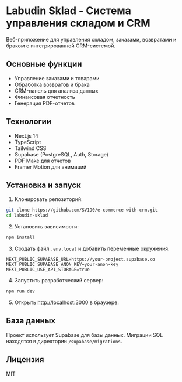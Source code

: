 # Labudin Sklad - Система управления складом и CRM

Веб-приложение для управления складом, заказами, возвратами и браком с интегрированной CRM-системой.

## Основные функции

- Управление заказами и товарами
- Обработка возвратов и брака
- CRM-панель для анализа данных
- Финансовая отчетность
- Генерация PDF-отчетов

## Технологии

- Next.js 14
- TypeScript
- Tailwind CSS
- Supabase (PostgreSQL, Auth, Storage)
- PDF Make для отчетов
- Framer Motion для анимаций

## Установка и запуск

1. Клонировать репозиторий:
```bash
git clone https://github.com/SV190/e-commerce-with-crm.git
cd labudin-sklad
```

2. Установить зависимости:
```bash
npm install
```

3. Создать файл `.env.local` и добавить переменные окружения:
```
NEXT_PUBLIC_SUPABASE_URL=https://your-project.supabase.co
NEXT_PUBLIC_SUPABASE_ANON_KEY=your-anon-key
NEXT_PUBLIC_USE_API_STORAGE=true
```

4. Запустить разработческий сервер:
```bash
npm run dev
```

5. Открыть [http://localhost:3000](http://localhost:3000) в браузере.

## База данных

Проект использует Supabase для базы данных. Миграции SQL находятся в директории `/supabase/migrations`.

## Лицензия

MIT

